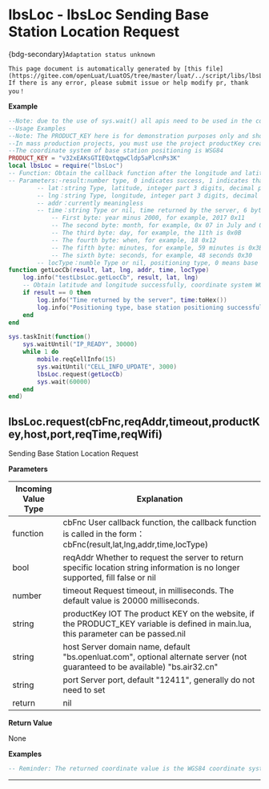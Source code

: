# lbsLoc - lbsLoc Sending Base Station Location Request

{bdg-secondary}`Adaptation status unknown`

```{note}
This page document is automatically generated by [this file](https://gitee.com/openLuat/LuatOS/tree/master/luat/../script/libs/lbsLoc.lua). If there is any error, please submit issue or help modify pr, thank you！
```


**Example**

```lua
--Note: due to the use of sys.wait() all apis need to be used in the coroutine
--Usage Examples
--Note: The PRODUCT_KEY here is for demonstration purposes only and should not be used in a production environment
--In mass production projects, you must use the project productKey created in iot.openluat.com, which can be viewed in the project details.
--The coordinate system of base station positioning is WSG84
PRODUCT_KEY = "v32xEAKsGTIEQxtqgwCldp5aPlcnPs3K"
local lbsLoc = require("lbsLoc")
-- Function: Obtain the callback function after the longitude and latitude corresponding to the base station
-- Parameters:-result:number type, 0 indicates success, 1 indicates that the network environment is not ready, 2 indicates that the connection server failed, 3 indicates that the sending data failed, 4 indicates that the receiving server responded with timeout, and 5 indicates that the server returned the query failed; When it is 0, the following 5 parameters are meaningful
		-- lat：string Type, latitude, integer part 3 digits, decimal part 7 digits, for example 031.2425864
		-- lng：string Type, longitude, integer part 3 digits, decimal part 7 digits, for example 121.4736522
        -- addr：currently meaningless
        -- time：string Type or nil, time returned by the server, 6 bytes, year, month, day, hour, minute, second, need to be converted to hexadecimal read
            -- First byte: year minus 2000, for example, 2017 0x11
            -- The second byte: month, for example, 0x 07 in July and 0x 07 in December 0x0C
            -- The third byte: day, for example, the 11th is 0x0B
            -- The fourth byte: when, for example, 18 0x12
            -- The fifth byte: minutes, for example, 59 minutes is 0x3B
            -- The sixth byte: seconds, for example, 48 seconds 0x30
        -- locType：numble Type or nil, positioning type, 0 means base station positioning success, 255 means WIFI positioning success
function getLocCb(result, lat, lng, addr, time, locType)
    log.info("testLbsLoc.getLocCb", result, lat, lng)
    -- Obtain latitude and longitude successfully, coordinate system WGS84
    if result == 0 then
        log.info("Time returned by the server", time:toHex())
        log.info("Positioning type, base station positioning successfully returned 0", locType)
    end
end

sys.taskInit(function()
    sys.waitUntil("IP_READY", 30000)
    while 1 do
        mobile.reqCellInfo(15)
        sys.waitUntil("CELL_INFO_UPDATE", 3000)
        lbsLoc.request(getLocCb)
        sys.wait(60000)
    end
end)

```

## lbsLoc.request(cbFnc,reqAddr,timeout,productKey,host,port,reqTime,reqWifi)



Sending Base Station Location Request

**Parameters**

|Incoming Value Type | Explanation|
|-|-|
|function|cbFnc User callback function, the callback function is called in the form：cbFnc(result,lat,lng,addr,time,locType)|
|bool|reqAddr Whether to request the server to return specific location string information is no longer supported, fill false or nil|
|number|timeout Request timeout, in milliseconds. The default value is 20000 milliseconds.|
|string|productKey IOT The product KEY on the website, if the PRODUCT_KEY variable is defined in main.lua, this parameter can be passed.nil|
|string|host Server domain name, default "bs.openluat.com", optional alternate server (not guaranteed to be available) "bs.air32.cn"|
|string|port Server port, default "12411", generally do not need to set|
|return|nil|

**Return Value**

None

**Examples**

```lua
-- Reminder: The returned coordinate value is the WGS84 coordinate system

```

---

